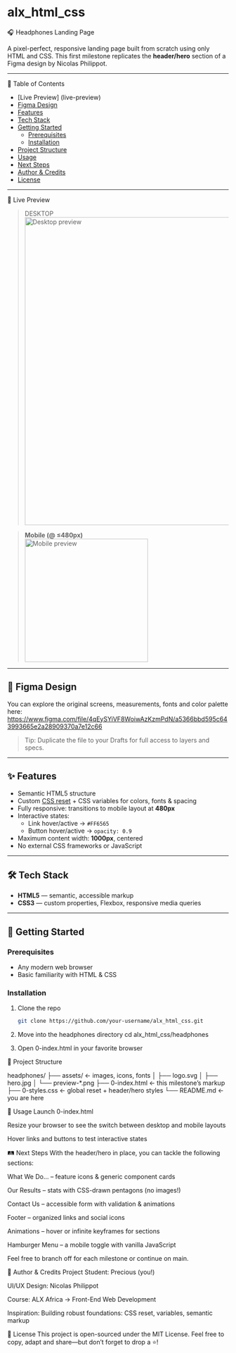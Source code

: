 # alx_html_css
🎧 Headphones Landing Page

A pixel-perfect, responsive landing page built from scratch using only HTML and CSS. This first milestone replicates the **header/hero** section of a Figma design by Nicolas Philippot.

---

 📖 Table of Contents

- [Live Preview]
(live-preview)
- [Figma Design](figma-design)  
- [Features](features)  
- [Tech Stack](tech-stack)  
- [Getting Started](getting-started)  
  - [Prerequisites](prerequisites)  
  - [Installation](installation)  
- [Project Structure](project-structure)  
- [Usage](usage)  
- [Next Steps](next-steps)  
- [Author & Credits](author--credits)  
- [License](license)  

---

👀 Live Preview

> DESKTOP
> <img src="./assets/preview-desktop.png" alt="Desktop preview" width="700"/>

> **Mobile (@ ≤480px)**  
> <img src="./assets/preview-mobile.png" alt="Mobile preview" width="280"/>

---

## 🎨 Figma Design

You can explore the original screens, measurements, fonts and color palette here:  
https://www.figma.com/file/4qEySYiVF8WoiwAzKzmPdN/a5366bbd595c643993665e2a28909370a7e12c66

> Tip: Duplicate the file to your Drafts for full access to layers and specs.

---

## ✨ Features

- Semantic HTML5 structure  
- Custom [CSS reset](https://meyerweb.com/eric/tools/css/reset/) + CSS variables for colors, fonts & spacing  
- Fully responsive: transitions to mobile layout at **480px**  
- Interactive states:
  - Link hover/active → `#FF6565`  
  - Button hover/active → `opacity: 0.9`  
- Maximum content width: **1000px**, centered  
- No external CSS frameworks or JavaScript  

---

## 🛠 Tech Stack

- **HTML5** — semantic, accessible markup  
- **CSS3** — custom properties, Flexbox, responsive media queries  

---

## 🚀 Getting Started

### Prerequisites

- Any modern web browser  
- Basic familiarity with HTML & CSS  

### Installation

1. Clone the repo  
   ```bash
   git clone https://github.com/your-username/alx_html_css.git

2. Move into the headphones directory
    cd alx_html_css/headphones

3. Open 0-index.html in your favorite browser

📂 Project Structure

headphones/
├── assets/            ← images, icons, fonts
│   ├── logo.svg
│   ├── hero.jpg
│   └── preview-*.png
├── 0-index.html       ← this milestone’s markup
├── 0-styles.css       ← global reset + header/hero styles
└── README.md          ← you are here



🎯 Usage
Launch 0-index.html

Resize your browser to see the switch between desktop and mobile layouts

Hover links and buttons to test interactive states




🛤 Next Steps
With the header/hero in place, you can tackle the following sections:

What We Do… – feature icons & generic component cards

Our Results – stats with CSS-drawn pentagons (no images!)

Contact Us – accessible form with validation & animations

Footer – organized links and social icons

Animations – hover or infinite keyframes for sections

Hamburger Menu – a mobile toggle with vanilla JavaScript

Feel free to branch off for each milestone or continue on main.




🙋 Author & Credits
Project Student: Precious (you!)

UI/UX Design: Nicolas Philippot

Course: ALX Africa → Front-End Web Development

Inspiration: Building robust foundations: CSS reset, variables, semantic markup



📄 License
This project is open-sourced under the MIT License. Feel free to copy, adapt and share—but don’t forget to drop a ⭐️!